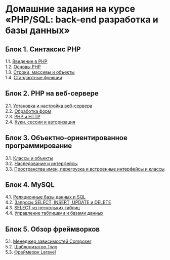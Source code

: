 # Домашние задания на курсе «PHP/SQL: back-end разработка и базы данных»
## Блок 1. Синтаксис PHP
1.1. [Введение в PHP](intro/)  
1.2. [Основы PHP](base/)  
1.3. [Строки, массивы и объекты](type/)  
1.4. [Стандартные функции](func/)  
## Блок 2. PHP на веб-сервере
2.1. [Установка и настройка веб-сервера](server/)  
2.2. [Обработка форм](forms/)  
2.3. [PHP и HTTP](http/)  
2.4. [Куки, сессии и авторизация](session/)  
## Блок 3. Объектно-ориентированное программирование
3.1. [Классы и объекты](class/)  
3.2. [Наследование и интерфейсы](interface/)  
3.3. [Пространства имен, перегрузка и встроенные интерфейсы и классы](namespace/)  
## Блок 4. MySQL
4.1. [Реляционные базы данных и SQL](sql/)  
4.2. [Запросы SELECT, INSERT, UPDATE и DELETE](query/)  
4.3. [SELECT из нескольких таблиц](join/)  
4.4. [Управление таблицами и базами данных](manage/)  
## Блок 5. Обзор фреймворков
5.1. [Менеджер зависимостей Composer](cpmposer/)  
5.2. [Шаблонизатор Twig](twig/)  
5.3. [Фреймворк Laravel](laravel/)  